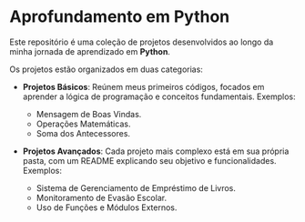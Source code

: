 # Aprofundamento em Python 

Este repositório é uma coleção de projetos desenvolvidos ao longo da minha jornada de aprendizado em **Python**.

Os projetos estão organizados em duas categorias:

- **Projetos Básicos**: Reúnem meus primeiros códigos, focados em aprender a lógica de programação e conceitos fundamentais. Exemplos:
  - Mensagem de Boas Vindas.
  - Operações Matemáticas.
  - Soma dos Antecessores.

- **Projetos Avançados**: Cada projeto mais complexo está em sua própria pasta, com um README explicando seu objetivo e funcionalidades. Exemplos:
  - Sistema de Gerenciamento de Empréstimo de Livros.
  - Monitoramento de Evasão Escolar.
  - Uso de Funções e Módulos Externos.

  
